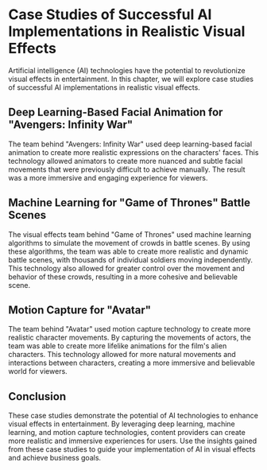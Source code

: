 # Case Studies of Successful AI Implementations in Realistic Visual Effects

Artificial intelligence (AI) technologies have the potential to revolutionize visual effects in entertainment. In this chapter, we will explore case studies of successful AI implementations in realistic visual effects.

Deep Learning-Based Facial Animation for "Avengers: Infinity War"
-----------------------------------------------------------------

The team behind "Avengers: Infinity War" used deep learning-based facial animation to create more realistic expressions on the characters' faces. This technology allowed animators to create more nuanced and subtle facial movements that were previously difficult to achieve manually. The result was a more immersive and engaging experience for viewers.

Machine Learning for "Game of Thrones" Battle Scenes
----------------------------------------------------

The visual effects team behind "Game of Thrones" used machine learning algorithms to simulate the movement of crowds in battle scenes. By using these algorithms, the team was able to create more realistic and dynamic battle scenes, with thousands of individual soldiers moving independently. This technology also allowed for greater control over the movement and behavior of these crowds, resulting in a more cohesive and believable scene.

Motion Capture for "Avatar"
---------------------------

The team behind "Avatar" used motion capture technology to create more realistic character movements. By capturing the movements of actors, the team was able to create more lifelike animations for the film's alien characters. This technology allowed for more natural movements and interactions between characters, creating a more immersive and believable world for viewers.

Conclusion
----------

These case studies demonstrate the potential of AI technologies to enhance visual effects in entertainment. By leveraging deep learning, machine learning, and motion capture technologies, content providers can create more realistic and immersive experiences for users. Use the insights gained from these case studies to guide your implementation of AI in visual effects and achieve business goals.
